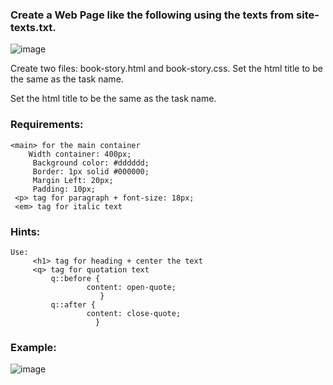 ### Create a Web Page like the following using the texts from site-texts.txt.

![image](https://github.com/nsinorov/SoftUniMainPath/assets/45227327/0de4a140-0d7a-480e-8edd-6be84772ed8f)

Create two files: book-story.html and book-story.css. Set the html title to be the same as the task name. 

Set the html title to be the same as the task name.

### Requirements:

    <main> for the main container
        Width container: 400px;
         Background color: #dddddd;
         Border: 1px solid #000000;
         Margin Left: 20px;
         Padding: 10px;
     <p> tag for paragraph + font-size: 18px;
     <em> tag for italic text

### Hints:

    Use:
         <h1> tag for heading + center the text
         <q> tag for quotation text
             q::before {
                     content: open-quote;
                        }
             q::after { 
                     content: close-quote;
                       }

### Example: 

![image](https://github.com/nsinorov/SoftUniMainPath/assets/45227327/411857ce-2cf3-4c06-8e25-7435cf511469)
